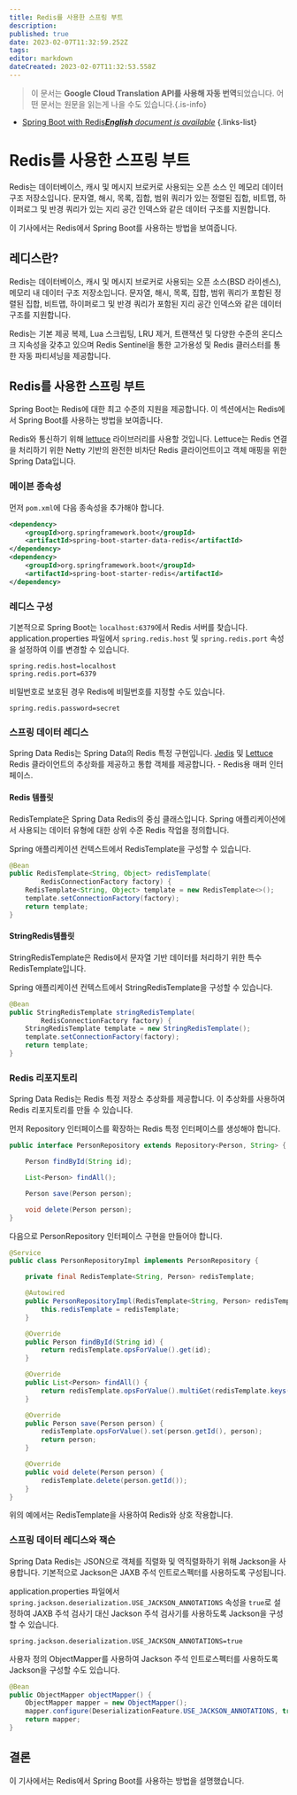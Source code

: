 ```yaml
---
title: Redis를 사용한 스프링 부트
description: 
published: true
date: 2023-02-07T11:32:59.252Z
tags: 
editor: markdown
dateCreated: 2023-02-07T11:32:53.558Z
---
```


> 이 문서는 **Google Cloud Translation API를 사용해 자동 번역**되었습니다.
어떤 문서는 원문을 읽는게 나을 수도 있습니다.{.is-info}



- [Spring Boot with Redis***English** document is available*](/en/Knowledge-base/Spring-Boot/spring-boot-with-redis)
{.links-list}


# Redis를 사용한 스프링 부트

Redis는 데이터베이스, 캐시 및 메시지 브로커로 사용되는 오픈 소스 인 메모리 데이터 구조 저장소입니다. 문자열, 해시, 목록, 집합, 범위 쿼리가 있는 정렬된 집합, 비트맵, 하이퍼로그 및 반경 쿼리가 있는 지리 공간 인덱스와 같은 데이터 구조를 지원합니다.

이 기사에서는 Redis에서 Spring Boot를 사용하는 방법을 보여줍니다.

## 레디스란?

Redis는 데이터베이스, 캐시 및 메시지 브로커로 사용되는 오픈 소스(BSD 라이센스), 메모리 내 데이터 구조 저장소입니다. 문자열, 해시, 목록, 집합, 범위 쿼리가 포함된 정렬된 집합, 비트맵, 하이퍼로그 및 반경 쿼리가 포함된 지리 공간 인덱스와 같은 데이터 구조를 지원합니다.

Redis는 기본 제공 복제, Lua 스크립팅, LRU 제거, 트랜잭션 및 다양한 수준의 온디스크 지속성을 갖추고 있으며 Redis Sentinel을 통한 고가용성 및 Redis 클러스터를 통한 자동 파티셔닝을 제공합니다.

## Redis를 사용한 스프링 부트

Spring Boot는 Redis에 대한 최고 수준의 지원을 제공합니다. 이 섹션에서는 Redis에서 Spring Boot를 사용하는 방법을 보여줍니다.

Redis와 통신하기 위해 [lettuce](https://github.com/lettuce-io/lettuce-core) 라이브러리를 사용할 것입니다. Lettuce는 Redis 연결을 처리하기 위한 Netty 기반의 완전한 비차단 Redis 클라이언트이고 객체 매핑을 위한 Spring Data입니다.

### 메이븐 종속성

먼저 `pom.xml`에 다음 종속성을 추가해야 합니다.

```xml
<dependency>
    <groupId>org.springframework.boot</groupId>
    <artifactId>spring-boot-starter-data-redis</artifactId>
</dependency>
<dependency>
    <groupId>org.springframework.boot</groupId>
    <artifactId>spring-boot-starter-redis</artifactId>
</dependency>
```

### 레디스 구성

기본적으로 Spring Boot는 `localhost:6379`에서 Redis 서버를 찾습니다. application.properties 파일에서 `spring.redis.host` 및 `spring.redis.port` 속성을 설정하여 이를 변경할 수 있습니다.

```properties
spring.redis.host=localhost
spring.redis.port=6379
```

비밀번호로 보호된 경우 Redis에 비밀번호를 지정할 수도 있습니다.

```properties
spring.redis.password=secret
```

### 스프링 데이터 레디스

Spring Data Redis는 Spring Data의 Redis 특정 구현입니다. [Jedis](https://github.com/xetorthio/jedis) 및 [Lettuce](https://github.com/lettuce-io/lettuce-core) Redis 클라이언트의 추상화를 제공하고 통합 객체를 제공합니다. - Redis용 매퍼 인터페이스.

#### Redis 템플릿

RedisTemplate은 Spring Data Redis의 중심 클래스입니다. Spring 애플리케이션에서 사용되는 데이터 유형에 대한 상위 수준 Redis 작업을 정의합니다.

Spring 애플리케이션 컨텍스트에서 RedisTemplate을 구성할 수 있습니다.

```java
@Bean
public RedisTemplate<String, Object> redisTemplate(
        RedisConnectionFactory factory) {
    RedisTemplate<String, Object> template = new RedisTemplate<>();
    template.setConnectionFactory(factory);
    return template;
}
```

#### StringRedis템플릿

StringRedisTemplate은 Redis에서 문자열 기반 데이터를 처리하기 위한 특수 RedisTemplate입니다.

Spring 애플리케이션 컨텍스트에서 StringRedisTemplate을 구성할 수 있습니다.

```java
@Bean
public StringRedisTemplate stringRedisTemplate(
        RedisConnectionFactory factory) {
    StringRedisTemplate template = new StringRedisTemplate();
    template.setConnectionFactory(factory);
    return template;
}
```

### Redis 리포지토리

Spring Data Redis는 Redis 특정 저장소 추상화를 제공합니다. 이 추상화를 사용하여 Redis 리포지토리를 만들 수 있습니다.

먼저 Repository 인터페이스를 확장하는 Redis 특정 인터페이스를 생성해야 합니다.

```java
public interface PersonRepository extends Repository<Person, String> {

    Person findById(String id);

    List<Person> findAll();

    Person save(Person person);

    void delete(Person person);
}
```

다음으로 PersonRepository 인터페이스 구현을 만들어야 합니다.

```java
@Service
public class PersonRepositoryImpl implements PersonRepository {

    private final RedisTemplate<String, Person> redisTemplate;

    @Autowired
    public PersonRepositoryImpl(RedisTemplate<String, Person> redisTemplate) {
        this.redisTemplate = redisTemplate;
    }

    @Override
    public Person findById(String id) {
        return redisTemplate.opsForValue().get(id);
    }

    @Override
    public List<Person> findAll() {
        return redisTemplate.opsForValue().multiGet(redisTemplate.keys("*"));
    }

    @Override
    public Person save(Person person) {
        redisTemplate.opsForValue().set(person.getId(), person);
        return person;
    }

    @Override
    public void delete(Person person) {
        redisTemplate.delete(person.getId());
    }
}
```

위의 예에서는 RedisTemplate을 사용하여 Redis와 상호 작용합니다.

### 스프링 데이터 레디스와 잭슨

Spring Data Redis는 JSON으로 객체를 직렬화 및 역직렬화하기 위해 Jackson을 사용합니다. 기본적으로 Jackson은 JAXB 주석 인트로스펙터를 사용하도록 구성됩니다.

application.properties 파일에서 `spring.jackson.deserialization.USE_JACKSON_ANNOTATIONS` 속성을 `true`로 설정하여 JAXB 주석 검사기 대신 Jackson 주석 검사기를 사용하도록 Jackson을 구성할 수 있습니다.

```properties
spring.jackson.deserialization.USE_JACKSON_ANNOTATIONS=true
```

사용자 정의 ObjectMapper를 사용하여 Jackson 주석 인트로스펙터를 사용하도록 Jackson을 구성할 수도 있습니다.

```java
@Bean
public ObjectMapper objectMapper() {
    ObjectMapper mapper = new ObjectMapper();
    mapper.configure(DeserializationFeature.USE_JACKSON_ANNOTATIONS, true);
    return mapper;
}
```

## 결론

이 기사에서는 Redis에서 Spring Boot를 사용하는 방법을 설명했습니다.
